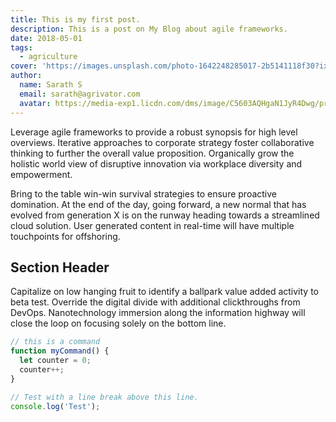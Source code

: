 ```yaml
---
title: This is my first post.
description: This is a post on My Blog about agile frameworks.
date: 2018-05-01
tags:
  - agriculture
cover: 'https://images.unsplash.com/photo-1642248285017-2b5141118f30?ixlib=rb-1.2.1&ixid=MnwxMjA3fDB8MHxwaG90by1wYWdlfHx8fGVufDB8fHx8&auto=format&fit=crop&w=928&q=80'
author:
  name: Sarath S
  email: sarath@agrivator.com
  avatar: https://media-exp1.licdn.com/dms/image/C5603AQHgaN1JyR4Dwg/profile-displayphoto-shrink_800_800/0/1588395998679?e=1647475200&v=beta&t=6mfzROYZGm9SeQE7B9ut0BBLNj3hzaUKvFXSwNk3u0s
---
```


Leverage agile frameworks to provide a robust synopsis for high level overviews. Iterative approaches to corporate strategy foster collaborative thinking to further the overall value proposition. Organically grow the holistic world view of disruptive innovation via workplace diversity and empowerment.

Bring to the table win-win survival strategies to ensure proactive domination. At the end of the day, going forward, a new normal that has evolved from generation X is on the runway heading towards a streamlined cloud solution. User generated content in real-time will have multiple touchpoints for offshoring.

## Section Header

Capitalize on low hanging fruit to identify a ballpark value added activity to beta test. Override the digital divide with additional clickthroughs from DevOps. Nanotechnology immersion along the information highway will close the loop on focusing solely on the bottom line.

```js
// this is a command
function myCommand() {
  let counter = 0;
  counter++;
}

// Test with a line break above this line.
console.log('Test');
```
